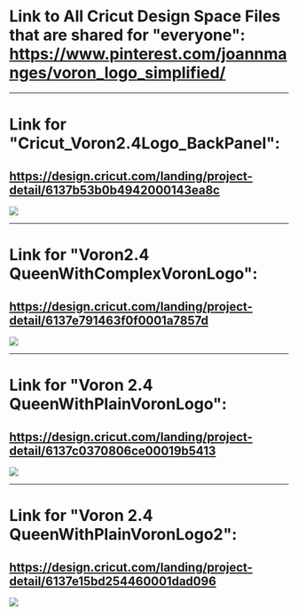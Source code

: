 # Link to All Cricut Design Space Files that are shared for "everyone": https://www.pinterest.com/joannmanges/voron_logo_simplified/

---

# Link for "Cricut_Voron2.4Logo_BackPanel":
## https://design.cricut.com/landing/project-detail/6137b53b0b4942000143ea8c

<img src="https://github.com/GadgetAngel/Cricut_Voron_Logos/blob/main/images/Voron2.4_3Color.jpg?raw=true" />

---

# Link for "Voron2.4 QueenWithComplexVoronLogo":
## https://design.cricut.com/landing/project-detail/6137e791463f0f0001a7857d

<img src="https://github.com/GadgetAngel/Cricut_Voron_Logos/blob/main/images/QueenWithComplexVoronLogo.jpg?raw=true" />

---

# Link for "Voron 2.4 QueenWithPlainVoronLogo":
## https://design.cricut.com/landing/project-detail/6137c0370806ce00019b5413

<img src="https://github.com/GadgetAngel/Cricut_Voron_Logos/blob/main/images/QueenWithPlainVoronLogo.png?raw=true" />

---

# Link for "Voron 2.4 QueenWithPlainVoronLogo2":
## https://design.cricut.com/landing/project-detail/6137e15bd254460001dad096

<img src="https://github.com/GadgetAngel/Cricut_Voron_Logos/blob/main/images/QueenWithPlainVoronLogo2.png?raw=true" />
